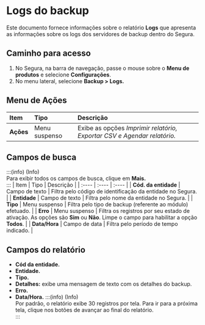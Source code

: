 # Logs do backup

Este documento fornece informações sobre o relatório **Logs** que apresenta as informações sobre os logs dos servidores de backup dentro do Segura.

## Caminho para acesso
1. No Segura, na barra de navegação, passe o mouse sobre o **Menu de produtos** e selecione **Configurações**.  
2. No menu lateral, selecione **Backup \> Logs.**

## Menu de Ações
| Item | Tipo | Descrição |
| :---- | :---- | :---- |
| **Ações** | Menu suspenso | Exibe as opções *Imprimir relatório, Exportar CSV e Agendar relatório.* |

## Campos de busca
:::(info) (Info)  
Para exibir todos os campos de busca, clique em **Mais.**  
:::
| Item | Tipo | Descrição |
| :---- | :---- | :---- |
| **Cód. da entidade** | Campo de texto | Filtra pelo código de identificação da entidade no Segura. |
| **Entidade** | Campo de texto | Filtra pelo nome da entidade no Segura. |
| **Tipo** | Menu suspenso | Filtra pelo tipo de backup (referente ao módulo) efetuado. |
| **Erro** | Menu suspenso | Filtra os registros por seu estado de ativação. As opções são **Sim** ou **Não**. Limpe o campo para habilitar a opção **Todos**. |
| **Data/Hora** | Campo de data | Filtra pelo período de tempo indicado. |

## Campos do relatório
* **Cód da entidade.**  
* **Entidade.**  
* **Tipo.**  
* **Detalhes:** exibe uma mensagem de texto com os detalhes do backup.  
* **Erro.**  
* **Data/Hora.**
:::(info) (Info)  
Por padrão, o relatório exibe 30 registros por tela. Para ir para a próxima tela, clique nos botões de avançar ao final do relatório.  
:::